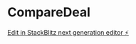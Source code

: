 # CompareDeal

[Edit in StackBlitz next generation editor ⚡️](https://stackblitz.com/~/github.com/CaltechKelvin/CompareDeal)